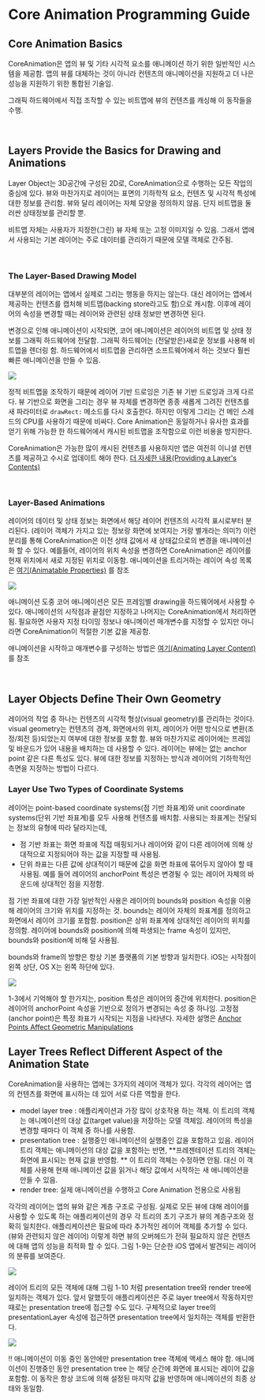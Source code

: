 # Core Animation Programming Guide



## Core Animation Basics

CoreAnimation은 앱의 뷰 및 기타 시각적 요소를 애니메이션 하기 위한 일반적인 시스템을 제공함. 앱의 뷰를 대체하는 것이 아니라 컨텐츠의 애니메이션을 지원하고 더 나은 성능을 지원하기 위한 통합된 기술임.

그래픽 하드웨어에서 직접 조작할 수 있는 비트맵에 뷰의 컨텐츠를 캐싱해 이 동작들을 수행. 

<br>

## Layers Provide the Basics for Drawing and Animations

Layer Object는 3D공간에 구성된 2D로, CoreAnimation으로 수행하는 모든 작업의 중심에 있다. 뷰와 마찬가지로 레이어는 표면의 기하학적 요소, 컨텐츠 및 시각적 특성에 대한 정보를 관리함. 뷰와 달리 레이어는 자체 모양을 정의하지 않음. 단지 비트맵을 둘러싼 상태정보를 관리할 뿐. 

비트맵 자체는 사용자가 지정한(그린) 뷰 자체 또는 고정 이미지일 수 있음. 그래서 앱에서 사용되는 기본 레이어는 주로 데이터를 관리하기 때문에 모델 객체로 간주됨.



<br>

### The Layer-Based Drawing Model

대부분의 레이어는 앱에서 실제로 그리는 행동을 하지는 않는다. 대신 레이어는 앱에서 제공하는 컨텐츠를 캡처해 비트맵(backing store라고도 함)으로 캐시함. 이후에 레이어의 속성을 변경할 때는 레이어와 관련된 상태 정보만 변경하면 된다. 

변경으로 인해 애니메이션이 시작되면, 코어 애니메이션은 레이어의 비트맵 및 상태 정보를 그래픽 하드웨어에 전달함. 그래픽 하드웨어는 (전달받은)새로운 정보를 사용해 비트맵을 렌더링 함. 하드웨어에서 비트맵을 관리하면 소프트웨어에서 하는 것보다 훨씬 빠른 애니메이션을 만들 수 있음.

<img src = "https://user-images.githubusercontent.com/40784518/81037466-d3c45f00-8edd-11ea-9603-e39dfd2d017d.png"/>

정적 비트맵을 조작하기 때문에 레이어 기반 드로잉은 기존 뷰 기반 드로잉과 크게 다르다. 뷰 기반으로 화면을 그리는 경우 뷰 자체를 변경하면 종종 새롭게 그려진 컨텐츠를 새 파라미터로 `drawRect:` 메소드를 다시 호출한다. 하지만 이렇게 그리는 건 메인 스레드의 CPU를 사용하기 때문에 비싸다. Core Animation은 동일하거나 유사한 효과를 얻기 위해 가능한 한 하드웨어에서 캐시된 비트맵을 조작함으로 이런 비용을 방지한다.



CoreAnimation은 가능한 많이 캐시된 컨텐츠를 사용하지만 앱은 여전히 이니셜 컨텐츠를 제공하고 수시로 업데이트 해야 한다. [더 자세한 내용(Providing a Layer's Contents)](https://developer.apple.com/library/archive/documentation/Cocoa/Conceptual/CoreAnimation_guide/SettingUpLayerObjects/SettingUpLayerObjects.html#//apple_ref/doc/uid/TP40004514-CH13-SW4)



<br>

### Layer-Based Animations

레이어의 데이터 및 상태 정보는 화면에서 해당 레이어 컨텐츠의 시각적 표시로부터 분리된다. (레이어 객체가 가지고 있는 정보랑 화면에 보여지는 거랑 별개라는 의미?) 이런 분리를 통해 CoreAnimation은 이전 상태 값에서 새 상태값으로의 변경을 애니메이션화 할 수 있다. 예를들어, 레이어의 위치 속성을 변경하면 CoreAnimation은 레이어를 현재 위치에서 새로 지정된 위치로 이동함. 애니메이션을 트리거하는 레이어 속성 목록은 [여기(Animatable Properties)](https://developer.apple.com/library/archive/documentation/Cocoa/Conceptual/CoreAnimation_guide/AnimatableProperties/AnimatableProperties.html#//apple_ref/doc/uid/TP40004514-CH11-SW1) 를 참조



<img src = "https://user-images.githubusercontent.com/40784518/81037509-f0609700-8edd-11ea-8b76-b8c82d844d0b.png"/>



애니메이션 도중 코어 애니메이션은 모든 프레임별 drawing을 하드웨어에서 사용할 수 있다. 애니메이션의 시작점과 끝점만 지정하고 나머지는 CoreAnimation에서 처리하면 됨. 필요하면 사용자 지정 타이밍 정보나 애니메이션 매개변수를 지정할 수 있지만 아니라면 CoreAnimation이 적절한 기본 값을 제공함.

애니메이션을 시작하고 매개변수를 구성하는 방법은 [여기(Animating Layer Content)](https://developer.apple.com/library/archive/documentation/Cocoa/Conceptual/CoreAnimation_guide/CreatingBasicAnimations/CreatingBasicAnimations.html#//apple_ref/doc/uid/TP40004514-CH3-SW1) 를  참조



<br>



## Layer Objects Define Their Own Geometry

레이어의 작업 중 하나는 컨텐츠의 시각적 형상(visual geometry)를 관리하는 것이다. visual geometry는 컨텐츠의 경계, 화면에서의 위치, 레이어가 어떤 방식으로 변환(조정/회전 등)되었는지 여부에 대한 정보를 포함 함. 뷰와 마찬가지로 레이어에는 프레임 및 바운드가 있어 내용을 배치하는 데 사용할 수 있다. 레이어는 뷰에는 없는 anchor point 같은 다른 특성도 있다. 뷰에 대한 정보를 지정하는 방식과 레이어의 기하학적인 측면을 지정하는 방법이 다르다.



### Layer Use Two Types of Coordinate Systems

레이어는 point-based coordinate systems(점 기반 좌표계)와 unit coordinate systems(단위 기반 좌표계)를 모두 사용해 컨텐츠를 배치함. 사용되는 좌표계는 전달되는 정보의 유형에 따라 달라지는데,

- 점 기반 좌표는 화면 좌표에 직접 매핑되거나 레이어와 같이 다른 레이어에 의해 상대적으로 지정되어야 하는 값을 지정할 때 사용됨.
- 단위 좌표는 다른 값에 상대적이기 때문에 값을 화면 좌표에 묶어두지 않아야 할 때 사용됨. 예를 들어 레이어의 anchorPoint 특성은 변경될 수 있는 레이어 자체의 바운드에 상대적인 점을 지정함. 

점 기반 좌표에 대한 가장 일반적인 사용은 레이어의 bounds와 position 속성을 이용해 레이어의 크기와 위치를 지정하는 것. bounds는 레이어 자체의 좌표계를 정의하고 화면에서 레이어 크기를 포함함. position은 상위 좌표계에 상대적인 레이어의 위치를 정의함. 레이어에 bounds와 position에 의해 파생되는 frame 속성이 있지만, bounds와 position에 비해 덜 사용됨. 



bounds와 frame의 방향은 항상 기본 플랫폼의 기본 방향과 일치한다. iOS는 시작점이  왼쪽 상단, OS X는 왼쪽 하단에 있다.



<img src = "https://user-images.githubusercontent.com/40784518/81039301-9a8eed80-8ee3-11ea-85ea-8e52d8f8acf4.png"/>





1-3에서 기억해야 할 한가지는, position 특성은 레이어의 중간에 위치한다. position은 레이어의 anchorPoint 속성을 기반으로 정의가 변경되는 속성 중 하나임. 고정점(anchor point)은 특정 좌표가 시작되는 지점을 나타낸다. 자세한 설명은 [Anchor Points Affect Geometric Manipulations](https://developer.apple.com/library/archive/documentation/Cocoa/Conceptual/CoreAnimation_guide/CoreAnimationBasics/CoreAnimationBasics.html#//apple_ref/doc/uid/TP40004514-CH2-SW17)





## Layer Trees Reflect Different Aspect of the Animation State

CoreAnimation을 사용하는 앱에는 3가지의 레이어 객체가 있다. 각각의 레이어는 앱의 컨텐츠를 화면에 표시하는 데 있어 서로 다른 역할을 한다.

- model layer tree : 애플리케이션과 가장 많이 상호작용 하는 객체. 이 트리의 객체는 애니메이션의 대상 값(target value)을 저장하는 모델 객체임. 레이어의 특성을 변경할 때마다 이 객체 중 하나를 사용함.
- presentation tree : 실행중인 애니메이션의 실행중인 값을 포함하고 있음. 레이어 트리 객체는 애니메이션의 대상 값을 포함하는 반면,  **프레젠테이션 트리의 객체는 화면에 표시되는 현재 값을 반영함. ** 이 트리의 객체는 수정하면 안됨. 대신 이 객체를 사용해 현재 애니메이션 값을 읽거나 해당 값에서 시작하는 새 애니메이션을 만들 수 있음.
- render tree: 실제 애니메이션을 수행하고 Core Animation 전용으로 사용됨

각각의 레이어는 앱의 뷰와 같은 계층 구조로 구성됨. 실제로 모든 뷰에 대해 레이어를 사용할 수 있도록 하는 애플리케이션의 경우 각 트리의 초기 구조가 뷰의 계층구조와 정확히 일치한다. 애플리케이션은 필요에 따라 추가적인 레이어 객체를 추가할 수 있다. (뷰와 관련되지 않은 레이어)  이렇게 하면 뷰의 오버헤드가 전혀 필요하지 않은 컨텐츠에 대해 앱의 성능을 최적화 할 수 있다. 그림 1-9는 단순한 iOS 앱에서 발견되는 레이어의 분류를 보여준다. 

<img src = "https://user-images.githubusercontent.com/40784518/81041830-c3b27c80-8ee9-11ea-9f8d-83574ae647a2.png"/>



레이어 트리의 모든 객체에 대해 그림 1-10 처럼 presentation tree와 render tree에 일치하는 객체가 있다. 앞서 말했듯이 애플리케이션은 주로 layer tree에서 작동하지만 때로는 presentation tree에 접근할 수도 있다. 구체적으로 layer tree의 presentationLayer 속성에 접근하면 presentation tree에서 일치하는 객체를 반환한다. 



<img src = "https://user-images.githubusercontent.com/40784518/81042498-3a03ae80-8eeb-11ea-8042-49145707fadc.png"/>



‼️ 애니메이션이 이동 중인 동안에만 presentation tree 객체에 액세스 해야 함. 애니메이션이 진행중인 동안 presentation tree 는 해당 순간에 화면에 표시되는 레이어 값을 포함함. 이 동작은 항상 코드에 의해 설정된 마지막 값을 반영하며 애니메이션의 최종 상태와 동일함.

